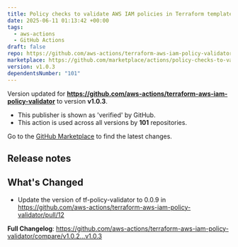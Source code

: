 ```yaml
---
title: Policy checks to validate AWS IAM policies in Terraform templates Action For GitHub Actions
date: 2025-06-11 01:13:42 +00:00
tags:
  - aws-actions
  - GitHub Actions
draft: false
repo: https://github.com/aws-actions/terraform-aws-iam-policy-validator
marketplace: https://github.com/marketplace/actions/policy-checks-to-validate-aws-iam-policies-in-terraform-templates-action-for-github-actions
version: v1.0.3
dependentsNumber: "101"
---
```



Version updated for **https://github.com/aws-actions/terraform-aws-iam-policy-validator** to version **v1.0.3**.
- This publisher is shown as 'verified' by GitHub.
- This action is used across all versions by **101** repositories.

Go to the [GitHub Marketplace](https://github.com/marketplace/actions/policy-checks-to-validate-aws-iam-policies-in-terraform-templates-action-for-github-actions) to find the latest changes.

## Release notes

## What's Changed
* Update the version of tf-policy-validator to 0.0.9 in https://github.com/aws-actions/terraform-aws-iam-policy-validator/pull/12


**Full Changelog**: https://github.com/aws-actions/terraform-aws-iam-policy-validator/compare/v1.0.2...v1.0.3
